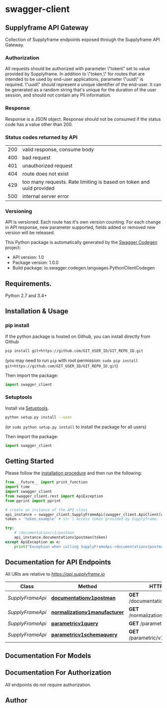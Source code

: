 # swagger-client
<h2>Supplyframe API Gateway</h2>  Collection of Supplyframe endpoints exposed through the Supplyframe API Gateway.  <h3>Authorization</h3>  All requests should be authorized with parameter \"token\" set to value provided by Supplyframe. In addition to \"token,\" for routes that are intended to be used by end-user applications, parameter \"uuid\" is required. \"uuid\" should represent a unique identifier of the end-user. It can be generated as a random string that's unique for the duration of the user session, and should not contain any PII information.  <h3>Response</h3>  Response is a JSON object. Response should not be consumed if the status code has a value other than 200.  <h3>Status codes returned by API</h3>  <table>     <tr>         <td>200</td>         <td>valid response, consume body</td>     </tr>     <tr>         <td>400</td>         <td>bad request</td>     </tr>     <tr>         <td>401</td>         <td>unauthorized request</td>     </tr>     <tr>         <td>404</td>         <td>route does not exist</td>     </tr>     <tr>         <td>429</td>         <td>too many requests. Rate limiting is based on token and uuid provided</td>     </tr>     <tr>         <td>500</td>         <td>internal server error</td>     </tr> </table>  <h3>Versioning</h3>  API is versioned. Each route has it's own version counting. For each change in API response, new parameter supported, fields added or removed new version will be released. 

This Python package is automatically generated by the [Swagger Codegen](https://github.com/swagger-api/swagger-codegen) project:

- API version: 1.0
- Package version: 1.0.0
- Build package: io.swagger.codegen.languages.PythonClientCodegen

## Requirements.

Python 2.7 and 3.4+

## Installation & Usage
### pip install

If the python package is hosted on Github, you can install directly from Github

```sh
pip install git+https://github.com/GIT_USER_ID/GIT_REPO_ID.git
```
(you may need to run `pip` with root permission: `sudo pip install git+https://github.com/GIT_USER_ID/GIT_REPO_ID.git`)

Then import the package:
```python
import swagger_client 
```

### Setuptools

Install via [Setuptools](http://pypi.python.org/pypi/setuptools).

```sh
python setup.py install --user
```
(or `sudo python setup.py install` to install the package for all users)

Then import the package:
```python
import swagger_client
```

## Getting Started

Please follow the [installation procedure](#installation--usage) and then run the following:

```python
from __future__ import print_function
import time
import swagger_client
from swagger_client.rest import ApiException
from pprint import pprint

# create an instance of the API class
api_instance = swagger_client.SupplyFrameApi(swagger_client.ApiClient(configuration))
token = 'token_example' # str | Access token provided by Supplyframe.

try:
    # /documentation/v1/postman
    api_instance.documentationv1postman(token)
except ApiException as e:
    print("Exception when calling SupplyFrameApi->documentationv1postman: %s\n" % e)

```

## Documentation for API Endpoints

All URIs are relative to *https://api.supplyframe.io*

Class | Method | HTTP request | Description
------------ | ------------- | ------------- | -------------
*SupplyFrameApi* | [**documentationv1postman**](docs/SupplyFrameApi.md#documentationv1postman) | **GET** /documentation/v1/postman | /documentation/v1/postman
*SupplyFrameApi* | [**normalizationv1manufacturer**](docs/SupplyFrameApi.md#normalizationv1manufacturer) | **GET** /normalization/v1/manufacturer | /normalization/v1/manufacturer
*SupplyFrameApi* | [**parametricv1query**](docs/SupplyFrameApi.md#parametricv1query) | **GET** /parametric/v1/query | /parametric/v1/query
*SupplyFrameApi* | [**parametricv1schemaquery**](docs/SupplyFrameApi.md#parametricv1schemaquery) | **GET** /parametric/v1/schema/query | /parametric/v1/schema/query


## Documentation For Models



## Documentation For Authorization

 All endpoints do not require authorization.


## Author



